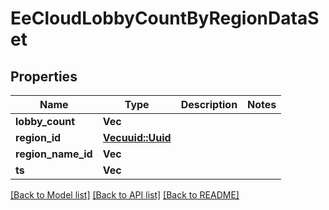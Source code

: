 # EeCloudLobbyCountByRegionDataSet

## Properties

Name | Type | Description | Notes
------------ | ------------- | ------------- | -------------
**lobby_count** | **Vec<i64>** |  | 
**region_id** | [**Vec<uuid::Uuid>**](uuid::Uuid.md) |  | 
**region_name_id** | **Vec<String>** |  | 
**ts** | **Vec<i64>** |  | 

[[Back to Model list]](../README.md#documentation-for-models) [[Back to API list]](../README.md#documentation-for-api-endpoints) [[Back to README]](../README.md)


